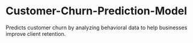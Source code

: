 # Customer-Churn-Prediction-Model
Predicts customer churn by analyzing behavioral data to help businesses improve client retention.
